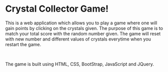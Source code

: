 # Crystal Collector Game!
<p>This is a web application which allows you to play a game where one will gain points by clicking on the crystals given. The purpose of this game is to match your total score with the random number given. The game will reset with new number and different values of crystals everytime when you restart the game.</p>
<br>
<p>The game is built using HTML, CSS, BootStrap, JavaScript and JQuery.</p>
<br>

